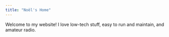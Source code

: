```yaml
---
title: "Noël's Home"
---
```

Welcome to my website! I love low-tech stuff, easy to run and maintain, and amateur radio.
